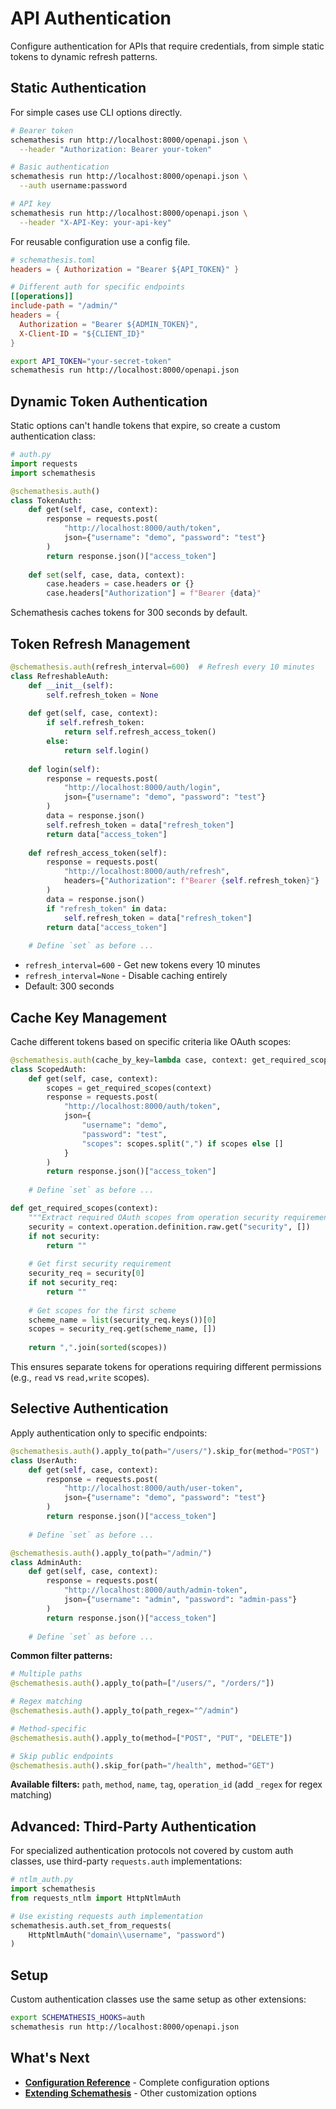 # API Authentication

Configure authentication for APIs that require credentials, from simple static tokens to dynamic refresh patterns.

## Static Authentication

For simple cases use CLI options directly.

```bash
# Bearer token
schemathesis run http://localhost:8000/openapi.json \
  --header "Authorization: Bearer your-token"

# Basic authentication
schemathesis run http://localhost:8000/openapi.json \
  --auth username:password

# API key
schemathesis run http://localhost:8000/openapi.json \
  --header "X-API-Key: your-api-key"
```

For reusable configuration use a config file.

```toml
# schemathesis.toml
headers = { Authorization = "Bearer ${API_TOKEN}" }

# Different auth for specific endpoints
[[operations]]
include-path = "/admin/"
headers = { 
  Authorization = "Bearer ${ADMIN_TOKEN}",
  X-Client-ID = "${CLIENT_ID}"
}
```

```bash
export API_TOKEN="your-secret-token"
schemathesis run http://localhost:8000/openapi.json
```

## Dynamic Token Authentication

Static options can't handle tokens that expire, so create a custom authentication class:

```python
# auth.py
import requests
import schemathesis

@schemathesis.auth()
class TokenAuth:
    def get(self, case, context):
        response = requests.post(
            "http://localhost:8000/auth/token",
            json={"username": "demo", "password": "test"}
        )
        return response.json()["access_token"]
    
    def set(self, case, data, context):
        case.headers = case.headers or {}
        case.headers["Authorization"] = f"Bearer {data}"
```

Schemathesis caches tokens for 300 seconds by default.

## Token Refresh Management

```python
@schemathesis.auth(refresh_interval=600)  # Refresh every 10 minutes
class RefreshableAuth:
    def __init__(self):
        self.refresh_token = None
    
    def get(self, case, context):
        if self.refresh_token:
            return self.refresh_access_token()
        else:
            return self.login()
    
    def login(self):
        response = requests.post(
            "http://localhost:8000/auth/login",
            json={"username": "demo", "password": "test"}
        )
        data = response.json()
        self.refresh_token = data["refresh_token"]
        return data["access_token"]
    
    def refresh_access_token(self):
        response = requests.post(
            "http://localhost:8000/auth/refresh",
            headers={"Authorization": f"Bearer {self.refresh_token}"}
        )
        data = response.json()
        if "refresh_token" in data:
            self.refresh_token = data["refresh_token"]
        return data["access_token"]
    
    # Define `set` as before ... 
```

- `refresh_interval=600` - Get new tokens every 10 minutes
- `refresh_interval=None` - Disable caching entirely
- Default: 300 seconds


## Cache Key Management

Cache different tokens based on specific criteria like OAuth scopes:

```python
@schemathesis.auth(cache_by_key=lambda case, context: get_required_scopes(context))
class ScopedAuth:
    def get(self, case, context):
        scopes = get_required_scopes(context)
        response = requests.post(
            "http://localhost:8000/auth/token",
            json={
                "username": "demo", 
                "password": "test",
                "scopes": scopes.split(",") if scopes else []
            }
        )
        return response.json()["access_token"]
    
    # Define `set` as before ... 

def get_required_scopes(context):
    """Extract required OAuth scopes from operation security requirements"""
    security = context.operation.definition.raw.get("security", [])
    if not security:
        return ""
    
    # Get first security requirement
    security_req = security[0]
    if not security_req:
        return ""
    
    # Get scopes for the first scheme
    scheme_name = list(security_req.keys())[0]
    scopes = security_req.get(scheme_name, [])
    
    return ",".join(sorted(scopes))
```

This ensures separate tokens for operations requiring different permissions (e.g., `read` vs `read,write` scopes).

## Selective Authentication

Apply authentication only to specific endpoints:

```python
@schemathesis.auth().apply_to(path="/users/").skip_for(method="POST")
class UserAuth:
    def get(self, case, context):
        response = requests.post(
            "http://localhost:8000/auth/user-token",
            json={"username": "demo", "password": "test"}
        )
        return response.json()["access_token"]
    
    # Define `set` as before ... 

@schemathesis.auth().apply_to(path="/admin/")
class AdminAuth:
    def get(self, case, context):
        response = requests.post(
            "http://localhost:8000/auth/admin-token",
            json={"username": "admin", "password": "admin-pass"}
        )
        return response.json()["access_token"]
    
    # Define `set` as before ... 
```

**Common filter patterns:**

```python
# Multiple paths
@schemathesis.auth().apply_to(path=["/users/", "/orders/"])

# Regex matching
@schemathesis.auth().apply_to(path_regex="^/admin")

# Method-specific
@schemathesis.auth().apply_to(method=["POST", "PUT", "DELETE"])

# Skip public endpoints
@schemathesis.auth().skip_for(path="/health", method="GET")
```

**Available filters:** `path`, `method`, `name`, `tag`, `operation_id` (add `_regex` for regex matching)

## Advanced: Third-Party Authentication

For specialized authentication protocols not covered by custom auth classes, use third-party `requests.auth` implementations:

```python
# ntlm_auth.py
import schemathesis
from requests_ntlm import HttpNtlmAuth

# Use existing requests auth implementation
schemathesis.auth.set_from_requests(
    HttpNtlmAuth("domain\\username", "password")
)
```
## Setup

Custom authentication classes use the same setup as other extensions:

```bash
export SCHEMATHESIS_HOOKS=auth
schemathesis run http://localhost:8000/openapi.json
```

## What's Next

- **[Configuration Reference](../reference/configuration.md)** - Complete configuration options
- **[Extending Schemathesis](extending.md)** - Other customization options
